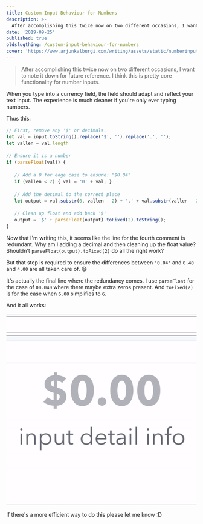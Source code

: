 ```yaml
---
title: Custom Input Behaviour for Numbers
description: >-
  After accomplishing this twice now on two different occasions, I want to note it down for future reference. I think this is pretty core functionality for number inputs.
date: '2019-09-25'
published: true
oldslugthing: /custom-input-behaviour-for-numbers
cover: 'https://www.arjunkalburgi.com/writing/assets/static/numberinput.bd6740a.71e096183240d2f2e98fde11a493f589.gif'
---
```


> After accomplishing this twice now on two different occasions, I want to note it down for future reference. I think this is pretty core functionality for number inputs.



When you type into a currency field, the field should adapt and reflect your text input. The experience is much cleaner if you're only ever typing numbers. 

Thus this: 

```javascript
// First, remove any '$' or decimals.
let val = input.toString().replace('$', '').replace('.', '');
let vallen = val.length

// Ensure it is a number
if (parseFloat(val)) {
  
   // Add a 0 for edge case to ensure: "$0.04"
   if (vallen < 2) { val = '0' + val; }
  
   // Add the decimal to the correct place
   let output = val.substr(0, vallen - 2) + '.' + val.substr(vallen - 2, vallen);

   // Clean up float and add back '$'
   output = '$' + parseFloat(output).toFixed(2).toString();
}

```



Now that I'm writing this, it seems like the line for the fourth comment is redundant. Why am I adding a decimal and then cleaning up the float value? Shouldn't `parseFloat(output).toFixed(2)` do all the right work? 

But that step is required to ensure the differences between `'0.04'` and `0.40` and `4.00` are all taken care of. :smile: 

It's actually the final line where the redundancy comes. I use `parseFloat` for the case of `00.040` where there maybe extra zeros present. And  `toFixed(2)` is for the case when `6.00` simplifies to `6`. 

And it all works: 

![Number input gif showing how it works.](./numberinput.gif)


If there's a more efficient way to do this please let me know :D 

